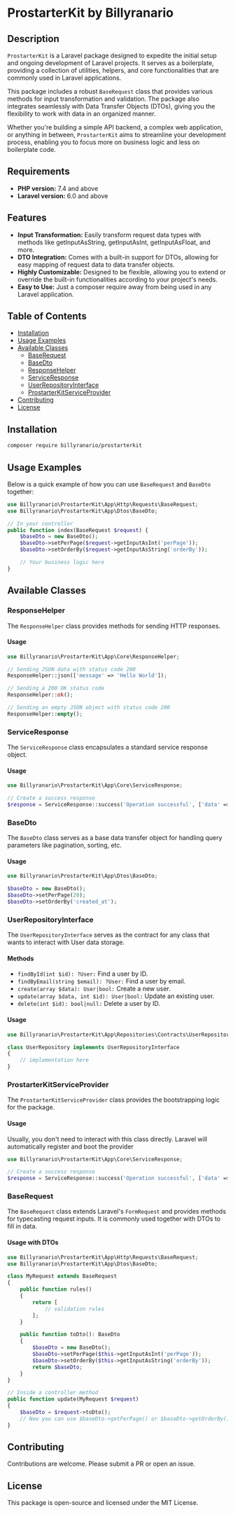 # ProstarterKit by Billyranario

## Description

`ProstarterKit` is a Laravel package designed to expedite the initial setup and ongoing development of Laravel projects. It serves as a boilerplate, providing a collection of utilities, helpers, and core functionalities that are commonly used in Laravel applications.

This package includes a robust `BaseRequest` class that provides various methods for input transformation and validation. The package also integrates seamlessly with Data Transfer Objects (DTOs), giving you the flexibility to work with data in an organized manner.

Whether you're building a simple API backend, a complex web application, or anything in between, `ProstarterKit` aims to streamline your development process, enabling you to focus more on business logic and less on boilerplate code.

## Requirements

- **PHP version:** 7.4 and above
- **Laravel version:** 6.0 and above

## Features

- **Input Transformation:** Easily transform request data types with methods like getInputAsString, getInputAsInt, getInputAsFloat, and more.
- **DTO Integration:** Comes with a built-in support for DTOs, allowing for easy mapping of request data to data transfer objects.
- **Highly Customizable:** Designed to be flexible, allowing you to extend or override the built-in functionalities according to your project's needs.
- **Easy to Use:** Just a composer require away from being used in any Laravel application.

## Table of Contents

- [Installation](#installation)
- [Usage Examples](#usage-examples)
- [Available Classes](#available-classes)
  - [BaseRequest](#baserequest)
  - [BaseDto](#basedto)
  - [ResponseHelper](#responsehelper)
  - [ServiceResponse](#serviceresponse)
  - [UserRepositoryInterface](#userrepositoryinterface)
  - [ProstarterKitServiceProvider](#prostarterkitserviceprovider)
- [Contributing](#contributing)
- [License](#license)

## Installation

```bash
composer require billyranario/prostarterkit
```

## Usage Examples

Below is a quick example of how you can use `BaseRequest` and `BaseDto` together:

```php
use Billyranario\ProstarterKit\App\Http\Requests\BaseRequest;
use Billyranario\ProstarterKit\App\Dtos\BaseDto;

// In your controller
public function index(BaseRequest $request) {
    $baseDto = new BaseDto();
    $baseDto->setPerPage($request->getInputAsInt('perPage'));
    $baseDto->setOrderBy($request->getInputAsString('orderBy'));

    // Your business logic here
}
```

## Available Classes

### ResponseHelper

The `ResponseHelper` class provides methods for sending HTTP responses.

#### Usage

```php
use Billyranario\ProstarterKit\App\Core\ResponseHelper;

// Sending JSON data with status code 200
ResponseHelper::json(['message' => 'Hello World']);

// Sending a 200 OK status code
ResponseHelper::ok();

// Sending an empty JSON object with status code 200
ResponseHelper::empty();
```

### ServiceResponse

The `ServiceResponse` class encapsulates a standard service response object.

#### Usage

```php
use Billyranario\ProstarterKit\App\Core\ServiceResponse;

// Create a success response
$response = ServiceResponse::success('Operation successful', ['data' => 'some_data']);

```

### BaseDto

The `BaseDto` class serves as a base data transfer object for handling query parameters like pagination, sorting, etc.

#### Usage

```php
use Billyranario\ProstarterKit\App\Dtos\BaseDto;

$baseDto = new BaseDto();
$baseDto->setPerPage(20);
$baseDto->setOrderBy('created_at');
```

### UserRepositoryInterface

The `UserRepositoryInterface` serves as the contract for any class that wants to interact with User data storage.

#### Methods

- `findById(int $id): ?User:` Find a user by ID.
- `findByEmail(string $email): ?User:` Find a user by email.
- `create(array $data): User|bool:` Create a new user.
- `update(array $data, int $id): User|bool:` Update an existing user.
- `delete(int $id): bool|null:` Delete a user by ID.

#### Usage

```php
use Billyranario\ProstarterKit\App\Repositories\Contracts\UserRepositoryInterface;

class UserRepository implements UserRepositoryInterface
{
    // implementation here
}
```

### ProstarterKitServiceProvider

The `ProstarterKitServiceProvider` class provides the bootstrapping logic for the package.

#### Usage

Usually, you don't need to interact with this class directly. Laravel will automatically register and boot the provider

```php
use Billyranario\ProstarterKit\App\Core\ServiceResponse;

// Create a success response
$response = ServiceResponse::success('Operation successful', ['data' => 'some_data']);

```

### BaseRequest

The `BaseRequest` class extends Laravel's `FormRequest` and provides methods for typecasting request inputs. It is commonly used together with DTOs to fill in data.

#### Usage with DTOs

```php
use Billyranario\ProstarterKit\App\Http\Requests\BaseRequest;
use Billyranario\ProstarterKit\App\Dtos\BaseDto;

class MyRequest extends BaseRequest
{
    public function rules()
    {
        return [
            // validation rules
        ];
    }

    public function toDto(): BaseDto
    {
        $baseDto = new BaseDto();
        $baseDto->setPerPage($this->getInputAsInt('perPage'));
        $baseDto->setOrderBy($this->getInputAsString('orderBy'));
        return $baseDto;
    }
}

// Inside a controller method
public function update(MyRequest $request)
{
    $baseDto = $request->toDto();
    // Now you can use $baseDto->getPerPage() or $baseDto->getOrderBy()
}
```

## Contributing

Contributions are welcome. Please submit a PR or open an issue.

## License

This package is open-source and licensed under the MIT License.
